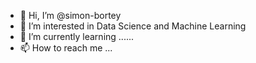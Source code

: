- 👋 Hi, I’m @simon-bortey
- 👀 I’m interested in Data Science and Machine Learning
- 🌱 I’m currently learning ......
- 📫 How to reach me ...

<!---
simon-bortey/simon-bortey is a ✨ special ✨ repository because its `README.md` (this file) appears on your GitHub profile.
You can click the Preview link to take a look at your changes.
--->
